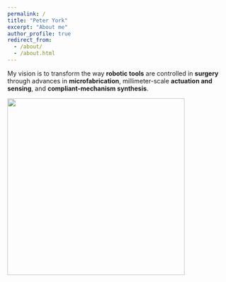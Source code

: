 ```yaml
---
permalink: /
title: "Peter York"
excerpt: "About me"
author_profile: true
redirect_from:
  - /about/
  - /about.html
---
```


My vision is to transform the way **robotic tools** are controlled in **surgery** through advances in **microfabrication**, millimeter-scale **actuation and sensing**, and **compliant-mechanism synthesis**.

<img src="http://peter-york.github.io/images/Cartoon.PNG" width="400">

